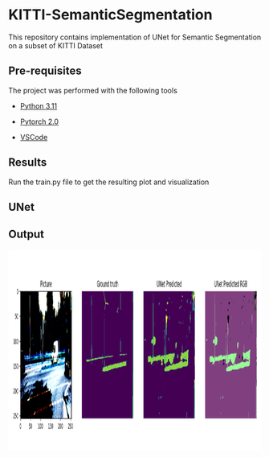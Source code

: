 # KITTI-SemanticSegmentation

This repository contains implementation of UNet for Semantic Segmentation on a subset of KITTI Dataset

## Pre-requisites

The project was performed with the following tools

- [Python 3.11](https://www.python.org/downloads/release/python-3110/)

- [Pytorch 2.0](https://pytorch.org/)

- [VSCode](https://code.visualstudio.com/)

## Results

Run the train.py file to get the resulting plot and visualization

## UNet

## Output
<p align="center"> <img src="https://github.com/AkshayLaddha943/KITTI-SemanticSegmentation/blob/main/output/kitti-segmentmap.PNG" height="400" width=1200" alt="Output">
<br/>
